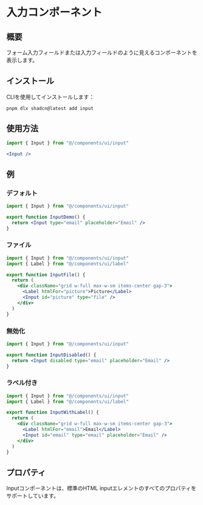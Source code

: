 # 入力コンポーネント

## 概要

フォーム入力フィールドまたは入力フィールドのように見えるコンポーネントを表示します。

## インストール

CLIを使用してインストールします：

```
pnpm dlx shadcn@latest add input
```

## 使用方法

```jsx
import { Input } from "@/components/ui/input"
```

```jsx
<Input />
```

## 例

### デフォルト

```jsx
import { Input } from "@/components/ui/input"

export function InputDemo() {
  return <Input type="email" placeholder="Email" />
}
```

### ファイル

```jsx
import { Input } from "@/components/ui/input"
import { Label } from "@/components/ui/label"

export function InputFile() {
  return (
    <div className="grid w-full max-w-sm items-center gap-3">
      <Label htmlFor="picture">Picture</Label>
      <Input id="picture" type="file" />
    </div>
  )
}
```

### 無効化

```jsx
import { Input } from "@/components/ui/input"

export function InputDisabled() {
  return <Input disabled type="email" placeholder="Email" />
}
```

### ラベル付き

```jsx
import { Input } from "@/components/ui/input"
import { Label } from "@/components/ui/label"

export function InputWithLabel() {
  return (
    <div className="grid w-full max-w-sm items-center gap-3">
      <Label htmlFor="email">Email</Label>
      <Input id="email" type="email" placeholder="Email" />
    </div>
  )
}
```

## プロパティ

Inputコンポーネントは、標準のHTML inputエレメントのすべてのプロパティをサポートしています。
